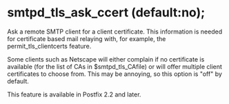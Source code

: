 # smtpd_tls_ask_ccert (default:no); 

 Ask a remote SMTP client for a client certificate. This
information is needed for certificate based mail relaying with,
for example, the permit_tls_clientcerts feature. 

 Some clients such as Netscape will either complain if no
certificate is available (for the list of CAs in $smtpd_tls_CAfile)
or will offer multiple client certificates to choose from. This
may be annoying, so this option is "off" by default. 

 This feature is available in Postfix 2.2 and later.  


